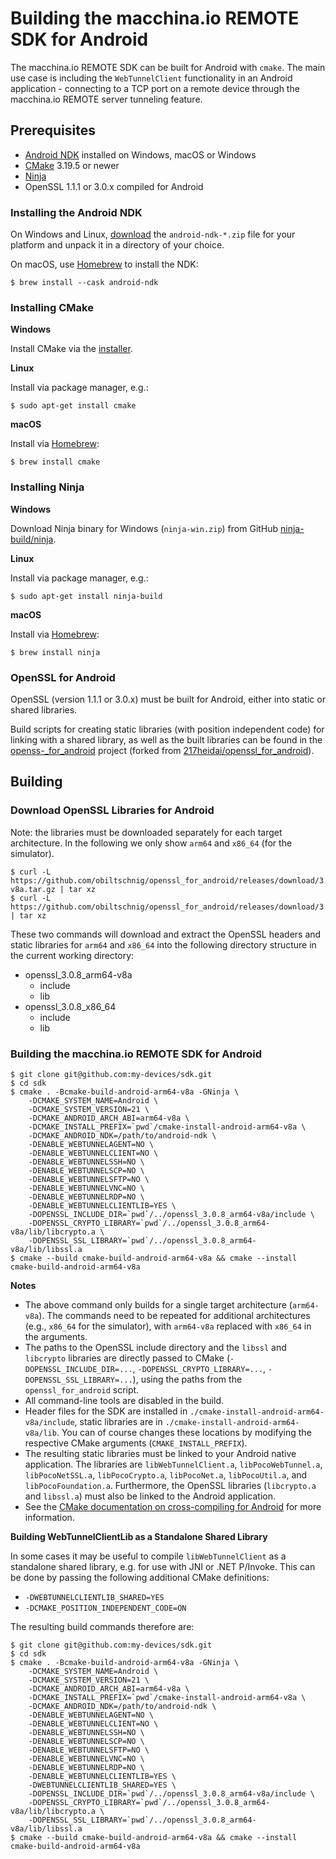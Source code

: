 # Building the macchina.io REMOTE SDK for Android

The macchina.io REMOTE SDK can be built for Android with `cmake`.
The main use case is including the `WebTunnelClient` functionality
in an Android application - connecting to a TCP port on a remote
device through the macchina.io REMOTE server tunneling feature.

## Prerequisites

  - [Android NDK](https://developer.android.com/ndk)
    installed on Windows, macOS or Windows
  - [CMake](https://cmake.org) 3.19.5 or newer 
  - [Ninja](https://ninja-build.org)
  - OpenSSL 1.1.1 or 3.0.x compiled for Android

### Installing the Android NDK

On Windows and Linux, [download](https://developer.android.com/ndk/downloads) the 
`android-ndk-*.zip` file for your platform and unpack it in a directory of your choice.

On macOS, use [Homebrew](https://formulae.brew.sh/cask/android-ndk) to install the NDK:

```
$ brew install --cask android-ndk
```


### Installing CMake

**Windows**

Install CMake via the [installer](https://cmake.org/download/).

**Linux**

Install via package manager, e.g.:

```
$ sudo apt-get install cmake
```

**macOS**

Install via [Homebrew](https://brew.sh):

```
$ brew install cmake
```

### Installing Ninja

**Windows**

Download Ninja binary for Windows (`ninja-win.zip`) from GitHub [ninja-build/ninja](https://github.com/ninja-build/ninja/releases).

**Linux**

Install via package manager, e.g.:

```
$ sudo apt-get install ninja-build
```

**macOS**

Install via [Homebrew](https://brew.sh):

```
$ brew install ninja
```

### OpenSSL for Android

OpenSSL (version 1.1.1 or 3.0.x) must be built for Android, either into static or shared libraries.

Build scripts for creating static libraries (with position independent code)
for linking with a shared library, as well as the built libraries can be found in the 
[openss-_for_android](https://github.com/obiltschnig/openssl_for_android/)
project (forked from [217heidai/openssl_for_android](https://github.com/217heidai/openssl_for_android)).

## Building

### Download OpenSSL Libraries for Android

Note: the libraries must be downloaded separately for each target architecture.
In the following we only show `arm64` and `x86_64` (for the simulator).

```
$ curl -L https://github.com/obiltschnig/openssl_for_android/releases/download/3.0.8/OpenSSL_3.0.8_arm64-v8a.tar.gz | tar xz 
$ curl -L https://github.com/obiltschnig/openssl_for_android/releases/download/3.0.8/OpenSSL_3.0.8_x86_64.tar.gz | tar xz 
```

These two commands will download and extract the OpenSSL headers and static libraries
for `arm64` and `x86_64` into the following directory structure in the current working
directory:

  - openssl_3.0.8_arm64-v8a
    - include
    - lib
  - openssl_3.0.8_x86_64
    - include
    - lib
    
### Building the macchina.io REMOTE SDK for Android

```
$ git clone git@github.com:my-devices/sdk.git
$ cd sdk
$ cmake . -Bcmake-build-android-arm64-v8a -GNinja \
    -DCMAKE_SYSTEM_NAME=Android \
    -DCMAKE_SYSTEM_VERSION=21 \
    -DCMAKE_ANDROID_ARCH_ABI=arm64-v8a \
    -DCMAKE_INSTALL_PREFIX=`pwd`/cmake-install-android-arm64-v8a \
    -DCMAKE_ANDROID_NDK=/path/to/android-ndk \
    -DENABLE_WEBTUNNELAGENT=NO \
    -DENABLE_WEBTUNNELCLIENT=NO \
    -DENABLE_WEBTUNNELSSH=NO \
    -DENABLE_WEBTUNNELSCP=NO \
    -DENABLE_WEBTUNNELSFTP=NO \
    -DENABLE_WEBTUNNELVNC=NO \
    -DENABLE_WEBTUNNELRDP=NO \
    -DENABLE_WEBTUNNELCLIENTLIB=YES \
    -DOPENSSL_INCLUDE_DIR=`pwd`/../openssl_3.0.8_arm64-v8a/include \
    -DOPENSSL_CRYPTO_LIBRARY=`pwd`/../openssl_3.0.8_arm64-v8a/lib/libcrypto.a \
    -DOPENSSL_SSL_LIBRARY=`pwd`/../openssl_3.0.8_arm64-v8a/lib/libssl.a
$ cmake --build cmake-build-android-arm64-v8a && cmake --install cmake-build-android-arm64-v8a 
```

**Notes**

  - The above command only builds for a single target architecture (`arm64-v8a`).
    The commands need to be repeated for additional architectures (e.g., `x86_64` for the simulator),
    with `arm64-v8a` replaced with `x86_64` in the arguments.
  - The paths to the OpenSSL include directory and the `libssl` and `libcrypto` libraries
    are directly passed to CMake (`-DOPENSSL_INCLUDE_DIR=...`, `-DOPENSSL_CRYPTO_LIBRARY=...`,
    `-DOPENSSL_SSL_LIBRARY=...`), using the paths from the `openssl_for_android` script.
  - All command-line tools are disabled in the build.
  - Header files for the SDK are installed in `./cmake-install-android-arm64-v8a/include`, static 
    libraries are in `./cmake-install-android-arm64-v8a/lib`. You can of course changes these
    locations by modifying the respective CMake arguments (`CMAKE_INSTALL_PREFIX`).
  - The resulting static libraries must be linked to your Android native application. 
    The libraries are `libWebTunnelClient.a`, `libPocoWebTunnel.a`, 
    `libPocoNetSSL.a`, `libPocoCrypto.a`, `libPocoNet.a`, `libPocoUtil.a`, and `libPocoFoundation.a`.
    Furthermore, the OpenSSL libraries (`libcrypto.a` and `libssl.a`) must also be
    linked to the Android application.
  - See the [CMake documentation on cross-compiling for Android](https://cmake.org/cmake/help/v3.20/manual/cmake-toolchains.7.html#cross-compiling-for-android)
    for more information.

**Building WebTunnelClientLib as a Standalone Shared Library**

In some cases it may be useful to compile `libWebTunnelClient` as a standalone shared
library, e.g. for use with JNI or .NET P/Invoke. This can be done by passing the following
additional CMake definitions:

  - `-DWEBTUNNELCLIENTLIB_SHARED=YES`
  - `-DCMAKE_POSITION_INDEPENDENT_CODE=ON`
  
The resulting build commands therefore are:

```
$ git clone git@github.com:my-devices/sdk.git
$ cd sdk
$ cmake . -Bcmake-build-android-arm64-v8a -GNinja \
    -DCMAKE_SYSTEM_NAME=Android \
    -DCMAKE_SYSTEM_VERSION=21 \
    -DCMAKE_ANDROID_ARCH_ABI=arm64-v8a \
    -DCMAKE_INSTALL_PREFIX=`pwd`/cmake-install-android-arm64-v8a \
    -DCMAKE_ANDROID_NDK=/path/to/android-ndk \
    -DENABLE_WEBTUNNELAGENT=NO \
    -DENABLE_WEBTUNNELCLIENT=NO \
    -DENABLE_WEBTUNNELSSH=NO \
    -DENABLE_WEBTUNNELSCP=NO \
    -DENABLE_WEBTUNNELSFTP=NO \
    -DENABLE_WEBTUNNELVNC=NO \
    -DENABLE_WEBTUNNELRDP=NO \
    -DENABLE_WEBTUNNELCLIENTLIB=YES \
    -DWEBTUNNELCLIENTLIB_SHARED=YES \
    -DOPENSSL_INCLUDE_DIR=`pwd`/../openssl_3.0.8_arm64-v8a/include \
    -DOPENSSL_CRYPTO_LIBRARY=`pwd`/../openssl_3.0.8_arm64-v8a/lib/libcrypto.a \
    -DOPENSSL_SSL_LIBRARY=`pwd`/../openssl_3.0.8_arm64-v8a/lib/libssl.a
$ cmake --build cmake-build-android-arm64-v8a && cmake --install cmake-build-android-arm64-v8a 
```
